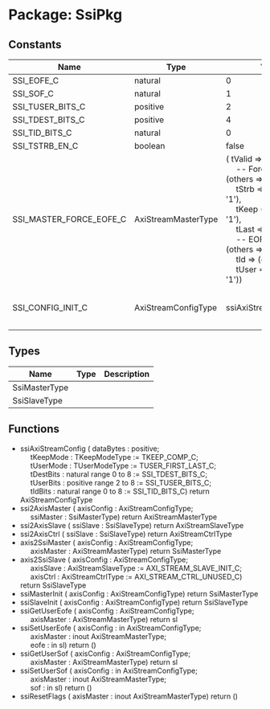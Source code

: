 # Package: SsiPkg

## Constants

| Name                    | Type                | Value                                                                                                                                                                                                                                                                                                                                                                                                                                                                                                                                                                                              | Description                            |
| ----------------------- | ------------------- | -------------------------------------------------------------------------------------------------------------------------------------------------------------------------------------------------------------------------------------------------------------------------------------------------------------------------------------------------------------------------------------------------------------------------------------------------------------------------------------------------------------------------------------------------------------------------------------------------- | -------------------------------------- |
| SSI_EOFE_C              | natural             |  0                                                                                                                                                                                                                                                                                                                                                                                                                                                                                                                                                                                                 |                                        |
| SSI_SOF_C               | natural             |  1                                                                                                                                                                                                                                                                                                                                                                                                                                                                                                                                                                                                 |                                        |
| SSI_TUSER_BITS_C        | positive            |  2                                                                                                                                                                                                                                                                                                                                                                                                                                                                                                                                                                                                 |                                        |
| SSI_TDEST_BITS_C        | positive            |  4                                                                                                                                                                                                                                                                                                                                                                                                                                                                                                                                                                                                 |                                        |
| SSI_TID_BITS_C          | natural             |  0                                                                                                                                                                                                                                                                                                                                                                                                                                                                                                                                                                                                 |                                        |
| SSI_TSTRB_EN_C          | boolean             |  false                                                                                                                                                                                                                                                                                                                                                                                                                                                                                                                                                                                             |                                        |
| SSI_MASTER_FORCE_EOFE_C | AxiStreamMasterType |  (       tValid => '1',<br><span style="padding-left:20px">                                   -- Force       tData  => (others => '0'),<br><span style="padding-left:20px">       tStrb  => (others => '1'),<br><span style="padding-left:20px">       tKeep  => (others => '1'),<br><span style="padding-left:20px">       tLast  => '1',<br><span style="padding-left:20px">                                   -- EOF       tDest  => (others => '0'),<br><span style="padding-left:20px">       tId    => (others => '0'),<br><span style="padding-left:20px">       tUser  => (others => '1')) |                                        |
| SSI_CONFIG_INIT_C       | AxiStreamConfigType |  ssiAxiStreamConfig(16)                                                                                                                                                                                                                                                                                                                                                                                                                                                                                                                                                                            | A default SSI config is useful to have |
## Types

| Name          | Type | Description |
| ------------- | ---- | ----------- |
| SsiMasterType |      |             |
| SsiSlaveType  |      |             |
## Functions
- ssiAxiStreamConfig <font id="function_arguments">( dataBytes : positive;<br><span style="padding-left:20px"> tKeepMode : TKeepModeType         := TKEEP_COMP_C;<br><span style="padding-left:20px"> tUserMode : TUserModeType         := TUSER_FIRST_LAST_C;<br><span style="padding-left:20px"> tDestBits : natural  range 0 to 8 := SSI_TDEST_BITS_C;<br><span style="padding-left:20px"> tUserBits : positive range 2 to 8 := SSI_TUSER_BITS_C;<br><span style="padding-left:20px"> tIdBits   : natural  range 0 to 8 := SSI_TID_BITS_C) </font> <font id="function_return">return AxiStreamConfigType </font>
- ssi2AxisMaster <font id="function_arguments">( axisConfig : AxiStreamConfigType;<br><span style="padding-left:20px"> ssiMaster  : SsiMasterType) </font> <font id="function_return">return AxiStreamMasterType </font>
- ssi2AxisSlave <font id="function_arguments">( ssiSlave : SsiSlaveType) </font> <font id="function_return">return AxiStreamSlaveType </font>
- ssi2AxisCtrl <font id="function_arguments">( ssiSlave : SsiSlaveType) </font> <font id="function_return">return AxiStreamCtrlType </font>
- axis2SsiMaster <font id="function_arguments">( axisConfig : AxiStreamConfigType;<br><span style="padding-left:20px"> axisMaster : AxiStreamMasterType) </font> <font id="function_return">return SsiMasterType </font>
- axis2SsiSlave <font id="function_arguments">( axisConfig : AxiStreamConfigType;<br><span style="padding-left:20px"> axisSlave  : AxiStreamSlaveType := AXI_STREAM_SLAVE_INIT_C;<br><span style="padding-left:20px"> axisCtrl   : AxiStreamCtrlType  := AXI_STREAM_CTRL_UNUSED_C) </font> <font id="function_return">return SsiSlaveType </font>
- ssiMasterInit <font id="function_arguments">( axisConfig : AxiStreamConfigType) </font> <font id="function_return">return SsiMasterType </font>
- ssiSlaveInit <font id="function_arguments">( axisConfig : AxiStreamConfigType) </font> <font id="function_return">return SsiSlaveType </font>
- ssiGetUserEofe <font id="function_arguments">( axisConfig : AxiStreamConfigType;<br><span style="padding-left:20px"> axisMaster : AxiStreamMasterType) </font> <font id="function_return">return sl </font>
- ssiSetUserEofe <font id="function_arguments">( axisConfig : in    AxiStreamConfigType;<br><span style="padding-left:20px"> axisMaster : inout AxiStreamMasterType;<br><span style="padding-left:20px"> eofe       : in    sl) </font> <font id="function_return">return ()</font>
- ssiGetUserSof <font id="function_arguments">( axisConfig : AxiStreamConfigType;<br><span style="padding-left:20px"> axisMaster : AxiStreamMasterType) </font> <font id="function_return">return sl </font>
- ssiSetUserSof <font id="function_arguments">( axisConfig : in    AxiStreamConfigType;<br><span style="padding-left:20px"> axisMaster : inout AxiStreamMasterType;<br><span style="padding-left:20px"> sof        : in    sl) </font> <font id="function_return">return ()</font>
- ssiResetFlags <font id="function_arguments">( axisMaster : inout AxiStreamMasterType) </font> <font id="function_return">return ()</font>
